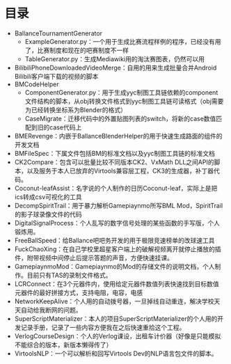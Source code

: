 # 目录

* BallanceTournamentGenerator
    * ExampleGenerator.py：一个用于生成比赛流程样例的程序，已经没有用了，比赛制度和现在的吧赛制度不一样
    * TableGenerator.py：生成Mediawiki用的淘汰赛图表，仍然可以用
* BilibiliPhoneDownloadedVideoMerge：自用的用来生成批量合并Android Bilibili客户端下载的视频的脚本
* BMCodeHelper
    * ComponentGenerator.py：用于生成yyc制图工具链依赖的component文件结构的脚本，从obj转换文件格式到yyc制图工具链可读格式（obj需要为已经转换坐标系为Blender的格式）
    * CaseMigrate：迁移代码中的外置贴图列表的switch，将新的case数值匹配到旧的case代码上
* BMERevenge：内嵌于BallanceBlenderHelper的用于快速生成路面的组件的开发文档
* BMFileSpec：下属文件包括BM的标准文档以及yyc制图工具链的标准文档
* CK2Compare：包含可以批量比较不同版本CK2、VxMath DLL之间API的脚本，以及服务于本人已放弃的Virtools兼容层工程，CK3的生成器，补丁器代码。
* Coconut-leafAssist：名字说的个人制作的日历Coconut-leaf，实际上是把ics转成csv可视化的工具
* DecompSpiritTrail：用于暴力解析Gamepiaynmo所写BML Mod，SpiritTrail的影子球录像文件的代码
* DigitalSignalProcess：个人乱写的数字信号处理的某些函数的手写版，个人锻炼用。
* FreeBallSpeed：给Ballance吧吧务开发的用于极限竞速榜单的改球速工具
* FuckChaoXing：在自己学校里超星客户端上的破解视频离开就停止播放的插件，附带视频中间停止后提示答题的声音，方便快速挂课。
* GamepiaynmoMod：Gamepiaynmo的Mod的存储文件的说明文档，个人制作。目前只有TAS的录制文件格式。
* LCRConnect：在3个元器件内，使用给定元器件数值列表快速找到目标数值元器件的最好拼接方式，支持电阻，电容，电感
* NetworkKeepAlive：个人用的自动拨号器，一旦掉线自动重连，解决学校天天自动给我断网的问题。
* SuperScriptMaterializer：本人的项目SuperScriptMaterializer的个人用的开发记录手册，记录了一些内容方便我在之后快速重拾这个工程。
* VerlogCourseDesign：个人的Verlog课设，出租车计价器（好像是只能模拟不能综合的版本，新版本懒得传了）
* VirtoolsNLP：一个可以解析和回写Virtools Dev的NLP语言包文件的脚本。

